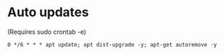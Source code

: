 # Auto updates
(Requires sudo crontab -e)
```
0 */6 * * * apt update; apt dist-upgrade -y; apt-get autoremove -y
```
